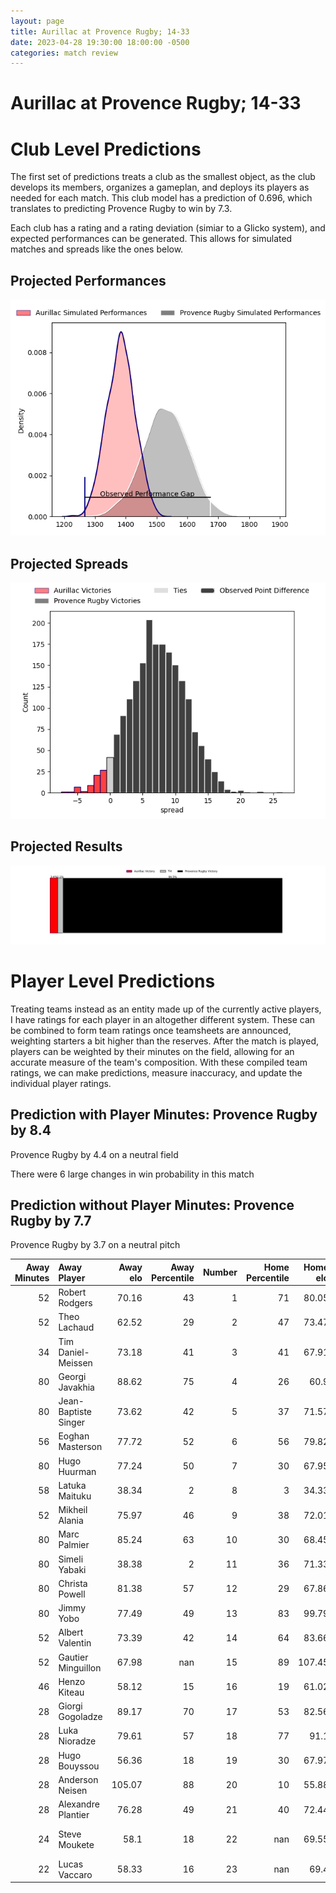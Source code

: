 ```yaml
---  
layout: page  
title: Aurillac at Provence Rugby; 14-33  
date: 2023-04-28 19:30:00 18:00:00 -0500  
categories: match review  
---
```

# Aurillac at Provence Rugby; 14-33

# Club Level Predictions


The first set of predictions treats a club as the smallest object, as the club develops its members, organizes a gameplan, and deploys its players as needed for each match. This club model has a prediction of 0.696, which translates to predicting Provence Rugby to win by 7.3.

Each club has a rating and a rating deviation (simiar to a Glicko system), and expected performances can be generated. This allows for simulated matches and spreads like the ones below.
## Projected Performances


![Projected Performances](plots/performances_2023-04-28-ProvenceRugby-Aurillac.png)
## Projected Spreads


![Projected Spreads](plots/spreads_2023-04-28-ProvenceRugby-Aurillac.png)
## Projected Results


![Projected Results](plots/resultbar_2023-04-28-ProvenceRugby-Aurillac.png)
# Player Level Predictions


Treating teams instead as an entity made up of the currently active players, I have ratings for each player in an altogether different system. These can be combined to form team ratings once teamsheets are announced, weighting starters a bit higher than the reserves. After the match is played, players can be weighted by their minutes on the field, allowing for an accurate measure of the team's composition. With these compiled team ratings, we can make predictions, measure inaccuracy, and update the individual player ratings.
## Prediction with Player Minutes: Provence Rugby by 8.4


Provence Rugby by 4.4 on a neutral field

There were 6 large changes in win probability in this match
## Prediction without Player Minutes: Provence Rugby by 7.7


Provence Rugby by 3.7 on a neutral pitch



|   Away Minutes | Away Player          |   Away elo |   Away Percentile |   Number |   Home Percentile |   Home elo | Home Player           |   Home Minutes |
|---------------:|:---------------------|-----------:|------------------:|---------:|------------------:|-----------:|:----------------------|---------------:|
|             52 | Robert Rodgers       |      70.16 |                43 |        1 |                71 |      80.05 | Thomas Vernet         |             58 |
|             52 | Theo Lachaud         |      62.52 |                29 |        2 |                47 |      73.47 | German Kessler        |             80 |
|             34 | Tim Daniel-Meissen   |      73.18 |                41 |        3 |                41 |      67.91 | Mohammed Loukia       |             55 |
|             80 | Georgi Javakhia      |      88.62 |                75 |        4 |                26 |      60.9  | Hans Nkinsi           |             52 |
|             80 | Jean-Baptiste Singer |      73.62 |                42 |        5 |                37 |      71.57 | Alexandre Flanquart   |             80 |
|             56 | Eoghan Masterson     |      77.72 |                52 |        6 |                56 |      79.82 | Guillaume Piazzoli    |             80 |
|             80 | Hugo Huurman         |      77.24 |                50 |        7 |                30 |      67.95 | Bilel Taieb           |             52 |
|             58 | Latuka Maituku       |      38.34 |                 2 |        8 |                 3 |      34.33 | Charles Malet         |             48 |
|             52 | Mikheil Alania       |      75.97 |                46 |        9 |                38 |      72.01 | Joris Cazenave        |             54 |
|             80 | Marc Palmier         |      85.24 |                63 |       10 |                30 |      68.45 | Enzo Selponi          |             80 |
|             80 | Simeli Yabaki        |      38.38 |                 2 |       11 |                36 |      71.33 | Adrien Lapègue        |             47 |
|             80 | Christa Powell       |      81.38 |                57 |       12 |                29 |      67.86 | Louis Marrou          |             80 |
|             80 | Jimmy Yobo           |      77.49 |                49 |       13 |                83 |      99.79 | Adrian Sanday         |             54 |
|             52 | Albert Valentin      |      73.39 |                42 |       14 |                64 |      83.66 | Kevin Bly             |             80 |
|             52 | Gautier Minguillon   |      67.98 |               nan |       15 |                89 |     107.45 | Florent Massip        |             80 |
|             46 | Henzo Kiteau         |      58.12 |                15 |       16 |                19 |      61.02 | Nadir Bouhedjeur      |             33 |
|             28 | Giorgi Gogoladze     |      89.17 |                70 |       17 |                53 |      82.56 | Joseph Laget          |             32 |
|             28 | Luka Nioradze        |      79.61 |                57 |       18 |                77 |      91.1  | Jérôme Dufour         |             28 |
|             28 | Hugo Bouyssou        |      56.36 |                18 |       19 |                30 |      67.97 | Jessy Jegerlhener     |             28 |
|             28 | Anderson Neisen      |     105.07 |                88 |       20 |                10 |      55.88 | Simon Tarel           |             26 |
|             28 | Alexandre Plantier   |      76.28 |                49 |       21 |                40 |      72.44 | Dorian Lavernhe       |             26 |
|             24 | Steve Moukete        |      58.1  |                18 |       22 |               nan |      69.55 | Jean-Pierre Maugateau |             25 |
|             22 | Lucas Vaccaro        |      58.33 |                16 |       23 |               nan |      69.4  | Tom Marino            |             22 |

